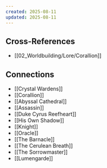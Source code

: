 ```yaml
---
created: 2025-08-11
updated: 2025-08-11
---
```




## Cross-References

- [[02_Worldbuilding/Lore/Corallion]]


## Connections

- [[Crystal Wardens]]
- [[Corallion]]
- [[Abyssal Cathedral]]
- [[Assassin]]
- [[Duke Cyrus Reefheart]]
- [[His Own Shadow]]
- [[Knight]]
- [[Oracle]]
- [[The Barnacle]]
- [[The Cerulean Breath]]
- [[The Sorrowmaster]]
- [[Lumengarde]]
